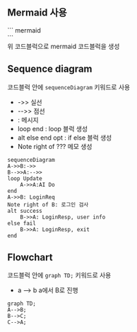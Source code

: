 ## Mermaid 사용
\``` mermaid  
\```  
위 코드블럭으로 mermaid 코드블럭을 생성

## Sequence diagram
코드블럭 안에 `sequenceDiagram` 키워드로 사용  
- ->> 실선
- -->> 점선
- : 메시지
- loop end : loop 블럭 생성
- alt else end opt : if else 블럭 생성
- Note right of ??? 메모 생성

``` mermaid
sequenceDiagram
A->>B:->>
B-->>A:-->>
loop Update
    A->>A:AI Do
end
A->>B: LoginReq
Note right of B: 로그인 검사
alt success
    B->>A: LoginResp, user info
else fail
    B->>A: LoginResp, exit
end
```

## Flowchart
코드블럭 안에 `graph TD;` 키워드로 사용
- a --> b a에서 B로 진행
``` mermaid
graph TD;
A-->B;
B-->C;
C-->A;
```

<!-- ## Class diagram
코드블럭 안에 `classDiagram` 키워드로 사용

``` mermaid
classDiagram
TcpServer : int a
TcpServer --* SessionServer
``` -->